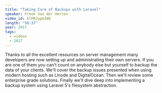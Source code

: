 ```yaml
---
title: "Taking Care of Backups with Laravel"
speaker: Freek Van der Herten
video_id: klPNJypmIWQ
length: "58:37"
year: 2017
tags:
  - videos
  - 2017
---
```


Thanks to all the excellent resources on server management many developers are now setting up and administrating their own servers. If you are one of them you can't count on anybody else but yourself to backup the data of your clients. We'll cover the backup issues presented when using modern hosting such as Linode and DigitalOcean. Then we'll review some enterprise grade solutions. Finally we'll dive deep into implementing a backup system using Laravel 5's filesystem abstraction.
